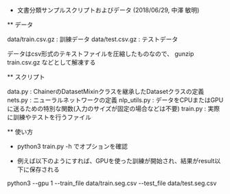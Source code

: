 * 文書分類サンプルスクリプトおよびデータ (2018/06/29, 中澤 敏明)

** データ

data/train.csv.gz : 訓練データ
data/test.csv.gz  : テストデータ

データはcsv形式のテキストファイルを圧縮したものなので、
gunzip train.csv.gz などとして解凍する


** スクリプト

data.py      : ChainerのDatasetMixinクラスを継承したDatasetクラスの定義
nets.py      : ニューラルネットワークの定義
nlp_utils.py : データをCPUまたはGPUに送るための特別な関数(入力のサイズが固定の場合などは不要)
train.py     : 実際に訓練やテストを行うファイル


** 使い方

- python3 train.py -h でオプションを確認

- 例えば以下のようにすれば、GPUを使った訓練が開始され、結果がresult以下に保存される

python3 --gpu 1 --train_file data/train.seg.csv --test_file data/test.seg.csv
